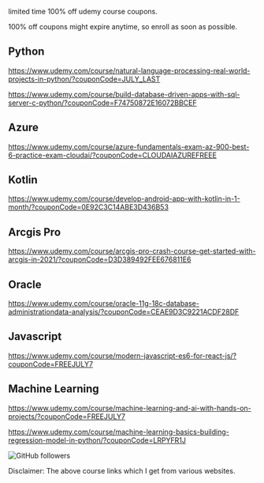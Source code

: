 

limited time 100% off udemy course coupons.

100% off coupons might expire anytime, so enroll as soon as possible.

Python
--------------------------
https://www.udemy.com/course/natural-language-processing-real-world-projects-in-python/?couponCode=JULY_LAST

https://www.udemy.com/course/build-database-driven-apps-with-sql-server-c-python/?couponCode=F74750872E16072BBCEF

Azure
------------------------
https://www.udemy.com/course/azure-fundamentals-exam-az-900-best-6-practice-exam-cloudai/?couponCode=CLOUDAIAZUREFREEE

Kotlin
---------------------
https://www.udemy.com/course/develop-android-app-with-kotlin-in-1-month/?couponCode=0E92C3C14ABE3D436B53


Arcgis Pro
------------------------------
https://www.udemy.com/course/arcgis-pro-crash-course-get-started-with-arcgis-in-2021/?couponCode=D3D389492FEE676811E6

Oracle
-------------------------
https://www.udemy.com/course/oracle-11g-18c-database-administrationdata-analysis/?couponCode=CEAE9D3C9221ACDF28DF

Javascript
--------------------------
https://www.udemy.com/course/modern-javascript-es6-for-react-js/?couponCode=FREEJULY7

Machine Learning
-------------------------------
https://www.udemy.com/course/machine-learning-and-ai-with-hands-on-projects/?couponCode=FREEJULY7

https://www.udemy.com/course/machine-learning-basics-building-regression-model-in-python/?couponCode=LRPYFR1J


<img alt="GitHub followers" src="https://img.shields.io/github/followers/josepraveen?style=social">


Disclaimer: The above course links which I get from various websites. 






